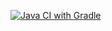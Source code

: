 [![Java CI with Gradle](https://github.com/Kocherg1nVA/AQA_diplom/actions/workflows/gradle.yml/badge.svg)](https://github.com/Kocherg1nVA/AQA_diplom/actions/workflows/gradle.yml)
